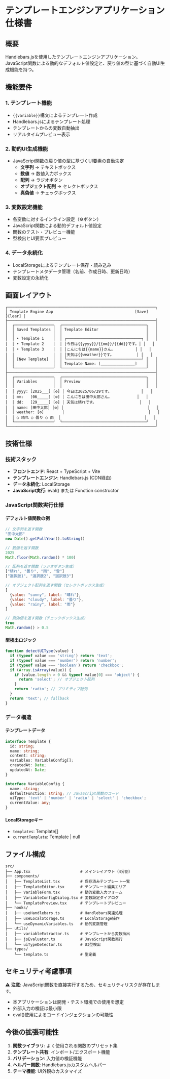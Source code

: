 # テンプレートエンジンアプリケーション仕様書

## 概要

Handlebars.jsを使用したテンプレートエンジンアプリケーション。  
JavaScript関数による動的なデフォルト値設定と、戻り値の型に基づく自動UI生成機能を持つ。

## 機能要件

### 1. テンプレート機能
- `{{variable}}`構文によるテンプレート作成
- Handlebars.jsによるテンプレート処理
- テンプレートからの変数自動抽出
- リアルタイムプレビュー表示

### 2. 動的UI生成機能
- JavaScript関数の戻り値の型に基づくUI要素の自動決定
  - **文字列** → テキストボックス
  - **数値** → 数値入力ボックス
  - **配列** → ラジオボタン
  - **オブジェクト配列** → セレクトボックス
  - **真偽値** → チェックボックス

### 3. 変数設定機能
- 各変数に対するインライン設定（⚙️ボタン）
- JavaScript関数による動的デフォルト値設定
- 関数のテスト・プレビュー機能
- 型検出とUI要素プレビュー

### 4. データ永続化
- LocalStorageによるテンプレート保存・読み込み
- テンプレートメタデータ管理（名前、作成日時、更新日時）
- 変数設定の永続化

## 画面レイアウト

```
┌─────────────────────────────────────────────────────────────────┐
│ Template Engine App                                    [Save] [Clear] │
├─────────────────────────────────────────────────────────────────┤
│  ┌─────────────────┐  ┌─────────────────────────────────────┐   │
│  │ Saved Templates │  │ Template Editor                     │   │
│  │                 │  │                                     │   │
│  │ • Template 1    │  │ ┌─────────────────────────────────┐ │   │
│  │ • Template 2    │  │ │今日は{{yyyy}}/{{mm}}/{{dd}}です。│ │   │
│  │ • Template 3    │  │ │こんにちは{{name}}さん。         │ │   │
│  │                 │  │ │天気は{{weather}}です。          │ │   │
│  │ [New Template]  │  │ └─────────────────────────────────┘ │   │
│  │                 │  │ Template Name: [_______________]    │   │
│  └─────────────────┘  └─────────────────────────────────────┘   │
├─────────────────────────────────────────────────────────────────┤
│  ┌─────────────────┐  ┌─────────────────────────────────────┐   │
│  │ Variables       │  │ Preview                             │   │
│  │                 │  │                                     │   │
│  │ yyyy: [2025___] [⚙️] │ 今日は2025/06/29です。             │   │
│  │ mm:   [06_____] [⚙️] │ こんにちは田中太郎さん。           │   │
│  │ dd:   [29_____] [⚙️] │ 天気は晴れです。                   │   │
│  │ name: [田中太郎] [⚙️] │                                     │   │
│  │ weather: [⚙️]        │                                     │   │
│  │ ○ 晴れ ○ 曇り ○ 雨  │                                     │   │
│  └─────────────────┘  └─────────────────────────────────────┘   │
└─────────────────────────────────────────────────────────────────┘
```

## 技術仕様

### 技術スタック
- **フロントエンド**: React + TypeScript + Vite
- **テンプレートエンジン**: Handlebars.js (CDN経由)
- **データ永続化**: LocalStorage
- **JavaScript実行**: eval() または Function constructor

### JavaScript関数実行仕様

#### デフォルト値関数の例
```javascript
// 文字列を返す関数
"田中太郎"
new Date().getFullYear().toString()

// 数値を返す関数
2025
Math.floor(Math.random() * 100)

// 配列を返す関数（ラジオボタン生成）
["晴れ", "曇り", "雨", "雪"]
["選択肢1", "選択肢2", "選択肢3"]

// オブジェクト配列を返す関数（セレクトボックス生成）
[
  {value: "sunny", label: "晴れ"},
  {value: "cloudy", label: "曇り"},
  {value: "rainy", label: "雨"}
]

// 真偽値を返す関数（チェックボックス生成）
true
Math.random() > 0.5
```

#### 型検出ロジック
```javascript
function detectUIType(value) {
  if (typeof value === 'string') return 'text';
  if (typeof value === 'number') return 'number';
  if (typeof value === 'boolean') return 'checkbox';
  if (Array.isArray(value)) {
    if (value.length > 0 && typeof value[0] === 'object') {
      return 'select'; // オブジェクト配列
    }
    return 'radio'; // プリミティブ配列
  }
  return 'text'; // fallback
}
```

### データ構造

#### テンプレートデータ
```typescript
interface Template {
  id: string;
  name: string;
  content: string;
  variables: VariableConfig[];
  createdAt: Date;
  updatedAt: Date;
}

interface VariableConfig {
  name: string;
  defaultFunction: string; // JavaScript関数のコード
  uiType: 'text' | 'number' | 'radio' | 'select' | 'checkbox';
  currentValue: any;
}
```

#### LocalStorageキー
- `templates`: Template[]
- `currentTemplate`: Template | null

## ファイル構成

```
src/
├── App.tsx                      # メインレイアウト（4分割）
├── components/
│   ├── TemplateList.tsx         # 保存済みテンプレート一覧
│   ├── TemplateEditor.tsx       # テンプレート編集エリア
│   ├── VariableForm.tsx         # 動的変数入力フォーム
│   ├── VariableConfigDialog.tsx # 変数設定ダイアログ
│   └── TemplatePreview.tsx      # テンプレートプレビュー
├── hooks/
│   ├── useHandlebars.ts         # Handlebars関連処理
│   ├── useLocalStorage.ts       # LocalStorage操作
│   └── useDynamicVariables.ts   # 動的変数管理
├── utils/
│   ├── variableExtractor.ts     # テンプレートから変数抽出
│   ├── jsEvaluator.ts           # JavaScript関数実行
│   └── uiTypeDetector.ts        # UI型検出
└── types/
    └── template.ts              # 型定義
```

## セキュリティ考慮事項

⚠️ **注意**: JavaScript関数を直接実行するため、セキュリティリスクが存在します。
- 本アプリケーションは開発・テスト環境での使用を想定
- 外部入力の検証は最小限
- eval()使用によるコードインジェクションの可能性

## 今後の拡張可能性

1. **関数ライブラリ**: よく使用される関数のプリセット集
2. **テンプレート共有**: インポート/エクスポート機能
3. **バリデーション**: 入力値の検証機能
4. **ヘルパー関数**: Handlebars.jsカスタムヘルパー
5. **テーマ機能**: UI外観のカスタマイズ